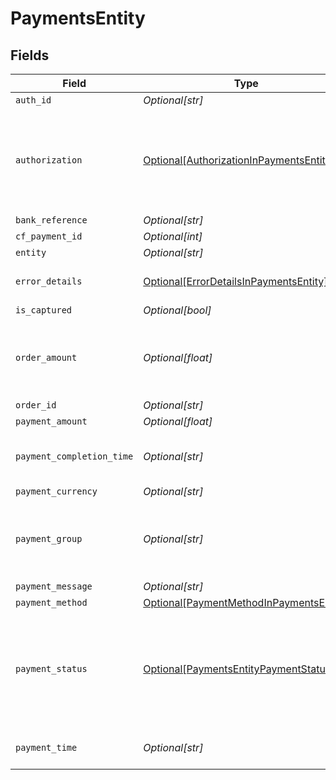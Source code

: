 # PaymentsEntity


## Fields

| Field                                                                                                                                   | Type                                                                                                                                    | Required                                                                                                                                | Description                                                                                                                             |
| --------------------------------------------------------------------------------------------------------------------------------------- | --------------------------------------------------------------------------------------------------------------------------------------- | --------------------------------------------------------------------------------------------------------------------------------------- | --------------------------------------------------------------------------------------------------------------------------------------- |
| `auth_id`                                                                                                                               | *Optional[str]*                                                                                                                         | :heavy_minus_sign:                                                                                                                      | N/A                                                                                                                                     |
| `authorization`                                                                                                                         | [Optional[AuthorizationInPaymentsEntity]](../../models/shared/authorizationinpaymentsentity.md)                                         | :heavy_minus_sign:                                                                                                                      | The authorization details are present for payments which go through the preauthorization workflow. Or else this parameter will be null. |
| `bank_reference`                                                                                                                        | *Optional[str]*                                                                                                                         | :heavy_minus_sign:                                                                                                                      | N/A                                                                                                                                     |
| `cf_payment_id`                                                                                                                         | *Optional[int]*                                                                                                                         | :heavy_minus_sign:                                                                                                                      | N/A                                                                                                                                     |
| `entity`                                                                                                                                | *Optional[str]*                                                                                                                         | :heavy_minus_sign:                                                                                                                      | N/A                                                                                                                                     |
| `error_details`                                                                                                                         | [Optional[ErrorDetailsInPaymentsEntity]](../../models/shared/errordetailsinpaymentsentity.md)                                           | :heavy_minus_sign:                                                                                                                      | The error details are present only for failed payments                                                                                  |
| `is_captured`                                                                                                                           | *Optional[bool]*                                                                                                                        | :heavy_minus_sign:                                                                                                                      | N/A                                                                                                                                     |
| `order_amount`                                                                                                                          | *Optional[float]*                                                                                                                       | :heavy_minus_sign:                                                                                                                      | Order amount can be different from payment amount if you collect service fee from the customer                                          |
| `order_id`                                                                                                                              | *Optional[str]*                                                                                                                         | :heavy_minus_sign:                                                                                                                      | N/A                                                                                                                                     |
| `payment_amount`                                                                                                                        | *Optional[float]*                                                                                                                       | :heavy_minus_sign:                                                                                                                      | N/A                                                                                                                                     |
| `payment_completion_time`                                                                                                               | *Optional[str]*                                                                                                                         | :heavy_minus_sign:                                                                                                                      | This is the time when the payment reaches its terminal state                                                                            |
| `payment_currency`                                                                                                                      | *Optional[str]*                                                                                                                         | :heavy_minus_sign:                                                                                                                      | N/A                                                                                                                                     |
| `payment_group`                                                                                                                         | *Optional[str]*                                                                                                                         | :heavy_minus_sign:                                                                                                                      | Type of payment group. One of ['upi', 'card', 'app', 'netbanking', 'paylater', 'cardless_emi']                                          |
| `payment_message`                                                                                                                       | *Optional[str]*                                                                                                                         | :heavy_minus_sign:                                                                                                                      | N/A                                                                                                                                     |
| `payment_method`                                                                                                                        | [Optional[PaymentMethodInPaymentsEntity]](../../models/shared/paymentmethodinpaymentsentity.md)                                         | :heavy_minus_sign:                                                                                                                      | N/A                                                                                                                                     |
| `payment_status`                                                                                                                        | [Optional[PaymentsEntityPaymentStatus]](../../models/shared/paymentsentitypaymentstatus.md)                                             | :heavy_minus_sign:                                                                                                                      | The transaction status can be one of  ["SUCCESS", "NOT_ATTEMPTED", "FAILED", "USER_DROPPED", "VOID", "CANCELLED", "PENDING"]            |
| `payment_time`                                                                                                                          | *Optional[str]*                                                                                                                         | :heavy_minus_sign:                                                                                                                      | This is the time when the payment was initiated                                                                                         |